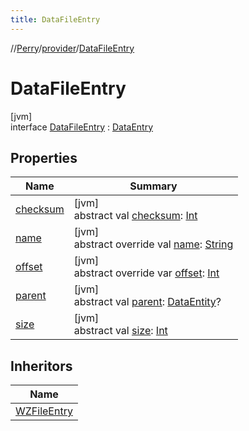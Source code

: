 ```yaml
---
title: DataFileEntry
---
```

//[Perry](../../../index.html)/[provider](../index.html)/[DataFileEntry](index.html)



# DataFileEntry



[jvm]\
interface [DataFileEntry](index.html) : [DataEntry](../-data-entry/index.html)



## Properties


| Name | Summary |
|---|---|
| [checksum](index.html#-328145127%2FProperties%2F863300109) | [jvm]<br>abstract val [checksum](index.html#-328145127%2FProperties%2F863300109): [Int](https://kotlinlang.org/api/latest/jvm/stdlib/kotlin/-int/index.html) |
| [name](index.html#-1058741935%2FProperties%2F863300109) | [jvm]<br>abstract override val [name](index.html#-1058741935%2FProperties%2F863300109): [String](https://kotlinlang.org/api/latest/jvm/stdlib/kotlin/-string/index.html) |
| [offset](offset.html) | [jvm]<br>abstract override var [offset](offset.html): [Int](https://kotlinlang.org/api/latest/jvm/stdlib/kotlin/-int/index.html) |
| [parent](index.html#-1573146542%2FProperties%2F863300109) | [jvm]<br>abstract val [parent](index.html#-1573146542%2FProperties%2F863300109): [DataEntity](../-data-entity/index.html)? |
| [size](index.html#-15045477%2FProperties%2F863300109) | [jvm]<br>abstract val [size](index.html#-15045477%2FProperties%2F863300109): [Int](https://kotlinlang.org/api/latest/jvm/stdlib/kotlin/-int/index.html) |


## Inheritors


| Name |
|---|
| [WZFileEntry](../../provider.wz/-w-z-file-entry/index.html) |

